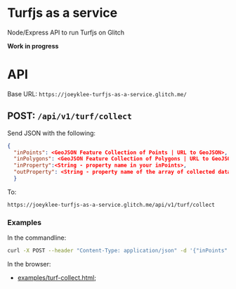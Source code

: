 # Turfjs as a service
Node/Express API to run Turfjs on Glitch

**Work in progress**



# API

Base URL: `https://joeyklee-turfjs-as-a-service.glitch.me/`

## POST: `/api/v1/turf/collect`

Send JSON with the following:

```json
{
  "inPoints": <GeoJSON Feature Collection of Points | URL to GeoJSON>,
  "inPolygons": <GeoJSON Feature Collection of Polygons | URL to GeoJSON>,
  "inProperty":<String - property name in your inPoints>, 
  "outProperty": <String - property name of the array of collected data to be added to your inPolygons>
  }
```

To: 

```
https://joeyklee-turfjs-as-a-service.glitch.me/api/v1/turf/collect
```

### Examples 

In the commandline:
```sh
curl -X POST --header "Content-Type: application/json" -d '{"inPoints":"https://cdn.jsdelivr.net/gh/joeyklee/turfjs-as-a-service@master/examples/data/point-nyc.geojson","inPolygons": "https://cdn.jsdelivr.net/gh/joeyklee/turfjs-as-a-service@master/examples/data/polygon-nyc.geojson","inProperty":"counts", "outProperty": "joined"}' http://localhost:3000/api/v1/turf/collect
```

In the browser: 
* [examples/turf-collect.html](/examples/turf-collect.html);
